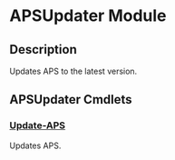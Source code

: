 # APSUpdater Module

## Description

Updates APS to the latest version.

## APSUpdater Cmdlets

### [Update-APS](Update-APS.md)

Updates APS.

